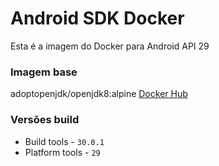 # Android SDK Docker

Esta é a imagem do Docker para Android API 29

### Imagem base

adoptopenjdk/openjdk8:alpine [Docker Hub](https://hub.docker.com/r/adoptopenjdk/openjdk8/tags)

### Versões build

* Build tools - `30.0.1`
* Platform tools - `29`